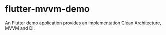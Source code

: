 # flutter-mvvm-demo

An Flutter demo application provides an implementation Clean Architecture, MVVM and DI.
